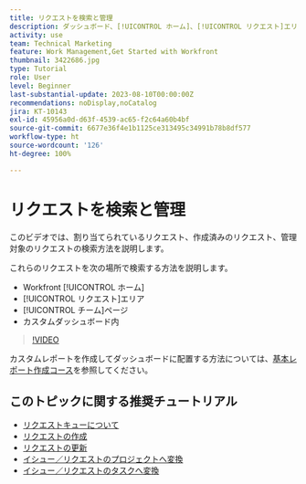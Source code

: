 ```yaml
---
title: リクエストを検索と管理
description: ダッシュボード、[!UICONTROL ホーム]、[!UICONTROL リクエスト]エリア、および[!UICONTROL チーム]ページを使用して、リクエストキューを通じて作成された受信リクエストを確認する方法を説明します。
activity: use
team: Technical Marketing
feature: Work Management,Get Started with Workfront
thumbnail: 3422686.jpg
type: Tutorial
role: User
level: Beginner
last-substantial-update: 2023-08-10T00:00:00Z
recommendations: noDisplay,noCatalog
jira: KT-10143
exl-id: 45956a0d-d63f-4539-ac65-f2c64a60b4bf
source-git-commit: 6677e36f4e1b1125ce313495c34991b78b8df577
workflow-type: ht
source-wordcount: '126'
ht-degree: 100%

---
```


# リクエストを検索と管理

このビデオでは、割り当てられているリクエスト、作成済みのリクエスト、管理対象のリクエストの検索方法を説明します。

これらのリクエストを次の場所で検索する方法を説明します。

* Workfront [!UICONTROL ホーム]
* [!UICONTROL リクエスト]エリア
* [!UICONTROL チーム]ページ
* カスタムダッシュボード内


>[!VIDEO](https://video.tv.adobe.com/v/3422686/?quality=12&learn=on)

カスタムレポートを作成してダッシュボードに配置する方法については、[基本レポート作成コース](https://experienceleague.adobe.com/docs/workfront-course-map/using/learning-programs/basic-report-creation-program.html?lang=ja)を参照してください。

## このトピックに関する推奨チュートリアル

* [リクエストキューについて](/help/manage-work/request-queues/understand-request-queues.md)
* [リクエストの作成](/help/manage-work/issues-requests/make-a-request.md)
* [リクエストの更新](/help/manage-work/issues-requests/update-a-request.md)
* [イシュー／リクエストのプロジェクトへ変換](/help/manage-work/issues-requests/create-a-project-from-a-request.md)
* [イシュー／リクエストのタスクへ変換](/help/manage-work/issues-requests/convert-issues-to-other-work-items.md)

